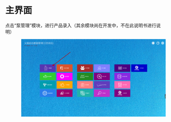 <style>
img{
    width: 90%;
    padding-left: 10%;
}
</style>

# 主界面

点击“泵管理”模块，进行产品录入（其余模块尚在开发中，不在此说明书进行说明）

![图片](./xpump/1.png)